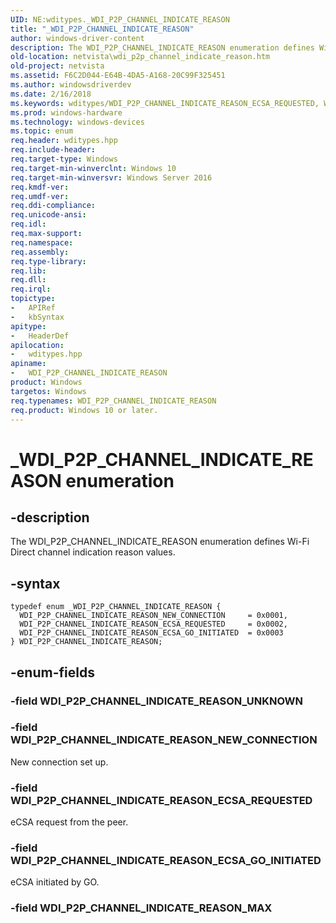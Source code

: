 ```yaml
---
UID: NE:wditypes._WDI_P2P_CHANNEL_INDICATE_REASON
title: "_WDI_P2P_CHANNEL_INDICATE_REASON"
author: windows-driver-content
description: The WDI_P2P_CHANNEL_INDICATE_REASON enumeration defines Wi-Fi Direct channel indication reason values.
old-location: netvista\wdi_p2p_channel_indicate_reason.htm
old-project: netvista
ms.assetid: F6C2D044-E64B-4DA5-A168-20C99F325451
ms.author: windowsdriverdev
ms.date: 2/16/2018
ms.keywords: wditypes/WDI_P2P_CHANNEL_INDICATE_REASON_ECSA_REQUESTED, WDI_P2P_CHANNEL_INDICATE_REASON_ECSA_REQUESTED, netvista.wdi_p2p_channel_indicate_reason, WDI_P2P_CHANNEL_INDICATE_REASON enumeration [Network Drivers Starting with Windows Vista], _WDI_P2P_CHANNEL_INDICATE_REASON, wditypes/WDI_P2P_CHANNEL_INDICATE_REASON, WDI_P2P_CHANNEL_INDICATE_REASON_NEW_CONNECTION, WDI_P2P_CHANNEL_INDICATE_REASON_ECSA_GO_INITIATED, wditypes/WDI_P2P_CHANNEL_INDICATE_REASON_NEW_CONNECTION, WDI_P2P_CHANNEL_INDICATE_REASON, wditypes/WDI_P2P_CHANNEL_INDICATE_REASON_ECSA_GO_INITIATED
ms.prod: windows-hardware
ms.technology: windows-devices
ms.topic: enum
req.header: wditypes.hpp
req.include-header: 
req.target-type: Windows
req.target-min-winverclnt: Windows 10
req.target-min-winversvr: Windows Server 2016
req.kmdf-ver: 
req.umdf-ver: 
req.ddi-compliance: 
req.unicode-ansi: 
req.idl: 
req.max-support: 
req.namespace: 
req.assembly: 
req.type-library: 
req.lib: 
req.dll: 
req.irql: 
topictype:
-	APIRef
-	kbSyntax
apitype:
-	HeaderDef
apilocation:
-	wditypes.hpp
apiname:
-	WDI_P2P_CHANNEL_INDICATE_REASON
product: Windows
targetos: Windows
req.typenames: WDI_P2P_CHANNEL_INDICATE_REASON
req.product: Windows 10 or later.
---
```


# _WDI_P2P_CHANNEL_INDICATE_REASON enumeration


## -description


The WDI_P2P_CHANNEL_INDICATE_REASON enumeration defines Wi-Fi Direct channel indication reason values.


## -syntax


````
typedef enum _WDI_P2P_CHANNEL_INDICATE_REASON { 
  WDI_P2P_CHANNEL_INDICATE_REASON_NEW_CONNECTION     = 0x0001,
  WDI_P2P_CHANNEL_INDICATE_REASON_ECSA_REQUESTED     = 0x0002,
  WDI_P2P_CHANNEL_INDICATE_REASON_ECSA_GO_INITIATED  = 0x0003
} WDI_P2P_CHANNEL_INDICATE_REASON;
````


## -enum-fields




### -field WDI_P2P_CHANNEL_INDICATE_REASON_UNKNOWN


### -field WDI_P2P_CHANNEL_INDICATE_REASON_NEW_CONNECTION

New connection set up.


### -field WDI_P2P_CHANNEL_INDICATE_REASON_ECSA_REQUESTED

eCSA request from the peer.


### -field WDI_P2P_CHANNEL_INDICATE_REASON_ECSA_GO_INITIATED

eCSA initiated by GO.


### -field WDI_P2P_CHANNEL_INDICATE_REASON_MAX



